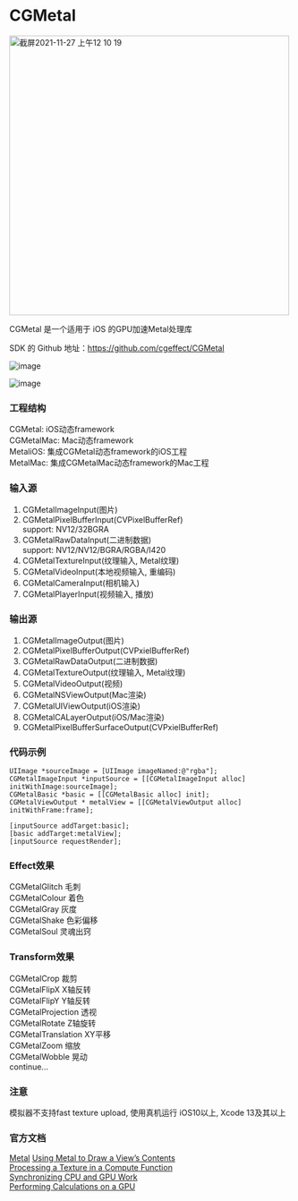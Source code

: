 # CGMetal
<img width="500" alt="截屏2021-11-27 上午12 10 19" src="https://user-images.githubusercontent.com/15692322/143607725-a52eaeb1-4eb0-41ba-bad7-7682b88df4b4.png">

CGMetal 是一个适用于 iOS 的GPU加速Metal处理库<br>

SDK 的 Github 地址：https://github.com/cgeffect/CGMetal

![image](https://user-images.githubusercontent.com/15692322/124692294-eb4b0d80-df0f-11eb-9f2a-41e5641af4a4.png)

![image](https://user-images.githubusercontent.com/15692322/139858060-c016cecb-4cf7-43bd-ad32-b802910fbd45.gif)

### 工程结构

CGMetal: iOS动态framework<br/>
CGMetalMac: Mac动态framework<br/>
MetaliOS: 集成CGMetal动态framework的iOS工程<br/>
MetalMac: 集成CGMetalMac动态framework的Mac工程<br/>

### 输入源
1. CGMetalImageInput(图片)
2. CGMetalPixelBufferInput(CVPixelBufferRef)<br/>
    support: NV12/32BGRA
3. CGMetalRawDataInput(二进制数据)<br/>
    support: NV12/NV12/BGRA/RGBA/I420
4. CGMetalTextureInput(纹理输入, Metal纹理)
5. CGMetalVideoInput(本地视频输入, 重编码)
6. CGMetalCameraInput(相机输入)
7. CGMetalPlayerInput(视频输入, 播放)

### 输出源
1. CGMetalImageOutput(图片)
2. CGMetalPixelBufferOutput(CVPxielBufferRef)
3. CGMetalRawDataOutput(二进制数据)
4. CGMetalTextureOutput(纹理输入, Metal纹理)
5. CGMetalVideoOutput(视频)
6. CGMetalNSViewOutput(Mac渲染)
7. CGMetalUIViewOutput(iOS渲染)
8. CGMetalCALayerOutput(iOS/Mac渲染)
9. CGMetalPixelBufferSurfaceOutput(CVPxielBufferRef)

### 代码示例
``` 
UIImage *sourceImage = [UIImage imageNamed:@"rgba"];
CGMetalImageInput *inputSource = [[CGMetalImageInput alloc] initWithImage:sourceImage];
CGMetalBasic *basic = [[CGMetalBasic alloc] init];
CGMetalViewOutput * metalView = [[CGMetalViewOutput alloc] initWithFrame:frame];

[inputSource addTarget:basic];
[basic addTarget:metalView];
[inputSource requestRender];
```

### Effect效果
CGMetalGlitch 毛刺<br/>
CGMetalColour 着色<br/>
CGMetalGray 灰度<br/>
CGMetalShake 色彩偏移<br/>
CGMetalSoul 灵魂出窍<br/>

### Transform效果
CGMetalCrop 裁剪<br/>
CGMetalFlipX X轴反转<br/>
CGMetalFlipY Y轴反转<br/>
CGMetalProjection 透视<br/>
CGMetalRotate Z轴旋转<br/>
CGMetalTranslation XY平移<br/>
CGMetalZoom 缩放<br/>
CGMetalWobble 晃动<br/>
continue...

### 注意
模拟器不支持fast texture upload, 使用真机运行
iOS10以上, Xcode 13及其以上

### 官方文档
[Metal](https://developer.apple.com/documentation/metal)
[Using Metal to Draw a View’s Contents](https://developer.apple.com/documentation/metal/using_metal_to_draw_a_view_s_contents)<br/>
[Processing a Texture in a Compute Function](https://developer.apple.com/documentation/metal/compute_passes/processing_a_texture_in_a_compute_function)<br/>
[Synchronizing CPU and GPU Work](https://developer.apple.com/documentation/metal/resource_synchronization/synchronizing_cpu_and_gpu_work)<br/>
[Performing Calculations on a GPU](https://developer.apple.com/documentation/metal/performing_calculations_on_a_gpu)
